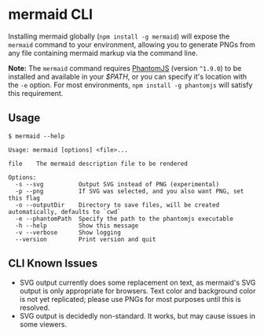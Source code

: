 # mermaid CLI

Installing mermaid globally (`npm install -g mermaid`) will expose the `mermaid` command to your environment, allowing you to generate PNGs from any file containing mermaid markup via the command line.

**Note:** The `mermaid` command requires [PhantomJS](http://phantomjs.org/) (version `^1.9.0`) to be installed and available in your *$PATH*, or you can specify it's location with the `-e` option. For most environments, `npm install -g phantomjs` will satisfy this requirement.

## Usage

```
$ mermaid --help

Usage: mermaid [options] <file>...

file    The mermaid description file to be rendered

Options:
  -s --svg          Output SVG instead of PNG (experimental)
  -p --png          If SVG was selected, and you also want PNG, set this flag
  -o --outputDir    Directory to save files, will be created automatically, defaults to `cwd`
  -e --phantomPath  Specify the path to the phantomjs executable
  -h --help         Show this message
  -v --verbose      Show logging
  --version         Print version and quit
```

## CLI Known Issues

- SVG output currently does some replacement on text, as mermaid's SVG output is only appropriate for browsers. Text color and background color is not yet replicated; please use PNGs for most purposes until this is resolved.
- SVG output is decidedly non-standard. It works, but may cause issues in some viewers.
